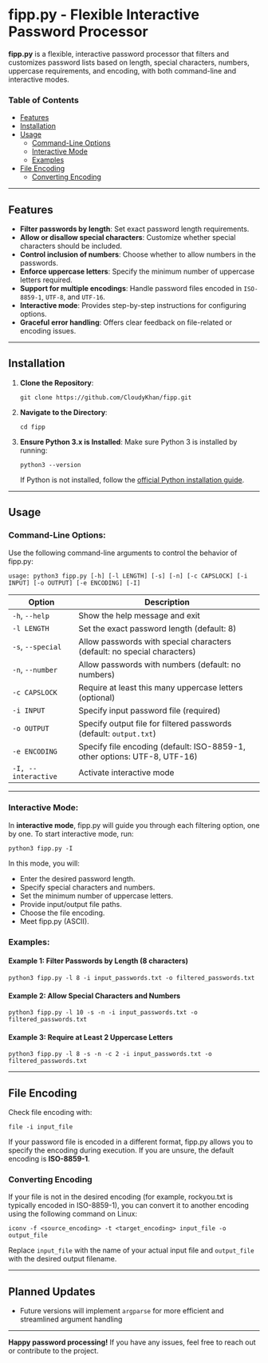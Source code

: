 # fipp.py - Flexible Interactive Password Processor

**fipp.py** is a flexible, interactive password processor that filters and customizes password lists based on length, special characters, numbers, uppercase requirements, and encoding, with both command-line and interactive modes.

### Table of Contents
- [Features](#features)
- [Installation](#installation)
- [Usage](#usage)
  - [Command-Line Options](#command-line-options)
  - [Interactive Mode](#interactive-mode)
  - [Examples](#examples)
- [File Encoding](#file-encoding)
  - [Converting Encoding](#converting-encoding)



---

## Features
- **Filter passwords by length**: Set exact password length requirements.
- **Allow or disallow special characters**: Customize whether special characters should be included.
- **Control inclusion of numbers**: Choose whether to allow numbers in the passwords.
- **Enforce uppercase letters**: Specify the minimum number of uppercase letters required.
- **Support for multiple encodings**: Handle password files encoded in `ISO-8859-1`, `UTF-8`, and `UTF-16`.
- **Interactive mode**: Provides step-by-step instructions for configuring options.
- **Graceful error handling**: Offers clear feedback on file-related or encoding issues.

---

## Installation

1. **Clone the Repository**:
    ```
    git clone https://github.com/CloudyKhan/fipp.git
    ```

2. **Navigate to the Directory**:
    ```
    cd fipp
    ```

3. **Ensure Python 3.x is Installed**:
    Make sure Python 3 is installed by running:
    ```
    python3 --version
    ```

    If Python is not installed, follow the [official Python installation guide](https://www.python.org/downloads/).

---

## Usage

### Command-Line Options:
Use the following command-line arguments to control the behavior of fipp.py:

```
usage: python3 fipp.py [-h] [-l LENGTH] [-s] [-n] [-c CAPSLOCK] [-i INPUT] [-o OUTPUT] [-e ENCODING] [-I]
```

| Option           | Description                                                                 |
|------------------|-----------------------------------------------------------------------------|
| `-h`, `--help`   | Show the help message and exit                                               |
| `-l LENGTH`      | Set the exact password length (default: 8)                                   |
| `-s`, `--special`| Allow passwords with special characters (default: no special characters)      |
| `-n`, `--number` | Allow passwords with numbers (default: no numbers)                           |
| `-c CAPSLOCK`    | Require at least this many uppercase letters (optional)                      |
| `-i INPUT`       | Specify input password file (required)                                       |
| `-o OUTPUT`      | Specify output file for filtered passwords (default: `output.txt`)           |
| `-e ENCODING`    | Specify file encoding (default: ISO-8859-1, other options: UTF-8, UTF-16)    |
| `-I, --interactive` | Activate interactive mode                                                 |

---

### Interactive Mode:
In **interactive mode**, fipp.py will guide you through each filtering option, one by one. To start interactive mode, run:

```
python3 fipp.py -I
```

In this mode, you will:
- Enter the desired password length.
- Specify special characters and numbers.
- Set the minimum number of uppercase letters.
- Provide input/output file paths.
- Choose the file encoding.
- Meet fipp.py (ASCII).

### Examples:

#### Example 1: Filter Passwords by Length (8 characters)
```
python3 fipp.py -l 8 -i input_passwords.txt -o filtered_passwords.txt
```

#### Example 2: Allow Special Characters and Numbers
```
python3 fipp.py -l 10 -s -n -i input_passwords.txt -o filtered_passwords.txt
```

#### Example 3: Require at Least 2 Uppercase Letters
```
python3 fipp.py -l 8 -s -n -c 2 -i input_passwords.txt -o filtered_passwords.txt
```

---

## File Encoding

Check file encoding with:
```
file -i input_file
```

If your password file is encoded in a different format, fipp.py allows you to specify the encoding during execution. If you are unsure, the default encoding is **ISO-8859-1**.

### Converting Encoding
If your file is not in the desired encoding (for example, rockyou.txt is typically encoded in ISO-8859-1), you can convert it to another encoding using the following command on Linux:

```
iconv -f <source_encoding> -t <target_encoding> input_file -o output_file
```

Replace `input_file` with the name of your actual input file and `output_file` with the desired output filename.


---

## Planned Updates
- Future versions will implement `argparse` for more efficient and streamlined argument handling
---

**Happy password processing!** If you have any issues, feel free to reach out or contribute to the project.

